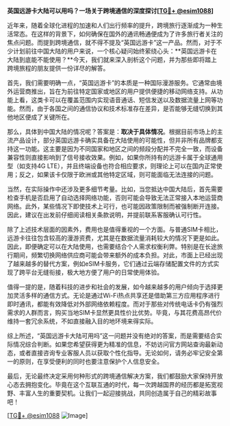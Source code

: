 **英国远游卡大陆可以用吗？一场关于跨境通信的深度探讨[[TG💪+ @esim1088](https://t.me/s/esim1088)]**

近年来，随着全球化进程的加速和人们出行频率的提升，跨境旅行逐渐成为一种生活常态。在这样的背景下，如何确保在国外的通讯畅通便成为了许多旅行者关注的焦点问题。而提到跨境通信，就不得不提及“英国远游卡”这一产品。然而，对于不少计划前往中国大陆的用户来说，一个核心疑问始终萦绕心头：**英国远游卡在大陆到底能不能使用？**今天，我们就来深入剖析这个问题，并为那些即将踏上跨境旅程的朋友提供一份详尽的解答。

首先，我们需要明确一点，“英国远游卡”的本质是一种国际漫游服务。它通常由境外运营商推出，旨在为前往特定国家或地区的用户提供便捷的移动网络支持。从功能上看，这类卡可以在覆盖范围内实现语音通话、短信发送以及数据流量上网等功能。然而，由于各国之间的通信协议和技术标准存在差异，是否能够无缝切换到其他地区便成了关键所在。

那么，具体到中国大陆的情况呢？答案是：**取决于具体情况**。根据目前市场上的主流产品设计，部分英国远游卡确实具备在大陆使用的可能性，但并非所有品牌都支持这一功能。这主要是因为不同国家和地区之间的频段分配并不完全一致，而设备兼容性则直接影响到了信号接收效果。例如，如果你所持有的远游卡属于全球通用型（如支持4G LTE），并且终端设备也符合相应要求，则理论上可以在国内正常使用；反之，如果该卡仅限于欧洲或其他特定区域，则可能面临无法连接的问题。

当然，在实际操作中还涉及更多细节考量。比如，当您抵达中国大陆后，首先需要检查手机是否启用了自动选择网络功能，否则可能会导致无法正常接入本地运营商网络。此外，某些情况下即使技术上可行，也可能因政策限制而被强制断开连接。因此，建议在出发前仔细阅读相关条款说明，并提前联系客服确认可行性。

除了上述技术层面的因素外，费用也是值得重视的一个方面。与普通SIM卡相比，远游卡往往包含较高的漫游资费，尤其是在数据流量消耗较大的情况下更是如此。因此，即便确定可以在大陆使用，也需要结合个人需求权衡利弊。特别是在长途旅行期间，频繁切换网络供应商可能会带来额外的成本负担。对此，市面上已经出现了越来越多的替代方案，例如eSIM卡服务，它们通过云端存储配置文件的方式实现了跨平台无缝衔接，极大地方便了用户的日常使用体验。

值得一提的是，随着科技的进步和社会的发展，如今越来越多的用户倾向于选择更加灵活多样的通信方式。无论是通过Wi-Fi热点共享还是借助第三方应用程序进行即时通讯，都能有效降低对外部网络依赖程度。而对于那些对传统电话卡仍有强烈需求的人群而言，购买当地SIM卡显然更具性价比优势。毕竟，与其花费高昂代价维持一套冗余系统，不如直接融入目的地环境来得实际。

综上所述，“英国远游卡大陆可用吗”这一问题并没有绝对的答案，而是需要结合实际情况综合判断。如果您希望获得更为精准的信息，不妨访问官方网站查询最新动态，或者直接咨询专业客服人员以获取个性化指导。无论如何，请务必牢记安全第一的原则，在享受便利的同时也要注意保护个人信息安全。

最后，无论最终决定采用何种形式的跨境通信解决方案，我们都鼓励大家保持开放心态去拥抱变化。毕竟在这个互联互通的时代，每一次跨越国界的经历都是拓宽视野、丰富人生的重要契机。让我们一起迎接挑战，共同创造属于自己的精彩故事吧！

[[TG💪+ @esim1088](https://t.me/s/esim1088) ![Image](https://i.postimg.cc/4NQfJmqS/Snipaste-2025-05-13-00-14-12.png)]